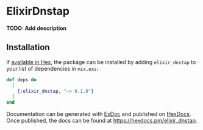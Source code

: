 # ElixirDnstap

**TODO: Add description**

## Installation

If [available in Hex](https://hex.pm/docs/publish), the package can be installed
by adding `elixir_dnstap` to your list of dependencies in `mix.exs`:

```elixir
def deps do
  [
    {:elixir_dnstap, "~> 0.1.0"}
  ]
end
```

Documentation can be generated with [ExDoc](https://github.com/elixir-lang/ex_doc)
and published on [HexDocs](https://hexdocs.pm). Once published, the docs can
be found at <https://hexdocs.pm/elixir_dnstap>.

